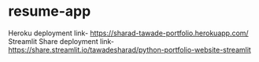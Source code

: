 # resume-app
Heroku deployment link- https://sharad-tawade-portfolio.herokuapp.com/
Streamlit Share deployment link- https://share.streamlit.io/tawadesharad/python-portfolio-website-streamlit
